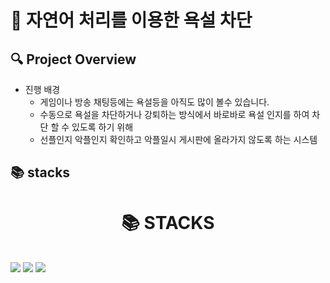 # 📝 자연어 처리를 이용한 욕설 차단

## :mag: Project Overview
* 진행 배경
  * 게임이나 방송 채팅등에는 욕설등을 아직도 많이 볼수 있습니다.
  * 수동으로 욕설을 차단하거나 강퇴하는 방식에서 바로바로 욕설 인지를 하여 차단 할 수 있도록 하기 위해
  * 선플인지 악플인지 확인하고 악플일시 게시판에 올라가지 않도록 하는 시스템
  
  

## 📚 stacks
  <div align=center><h1>📚 STACKS</h1></div>

<div> 
  <br>
   <img src="https://img.shields.io/badge/python-3776AB?style=for-the-badge&logo=python&logoColor=white"> 
   <img src="https://img.shields.io/badge/django-092E20?style=for-the-badge&logo=django&logoColor=white">
   <img src="https://img.shields.io/badge/PyTorch-EE4C2C?style=for-the-badge&logo=PyTorch&logoColor=white">
  <br>
</div>
